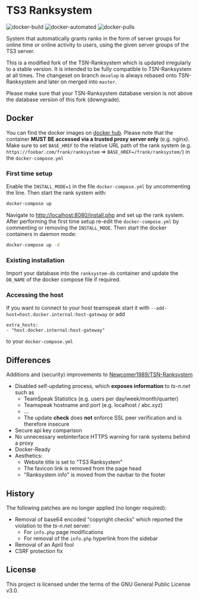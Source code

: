 # TS3 Ranksystem
![docker-build](https://img.shields.io/docker/cloud/build/jvmerkle/ts3-ranksystem.svg)
![docker-automated](https://img.shields.io/docker/cloud/automated/jvmerkle/ts3-ranksystem.svg)
![docker-pulls](https://img.shields.io/docker/pulls/jvmerkle/ts3-ranksystem.svg)

System that automatically grants ranks in the form of server groups for online time or online activity to users, using the given server groups of the TS3 server.

This is a modified fork of the TSN-Ranksystem which is updated irregularly to a stable version. It is intended to be fully compatible to TSN-Ranksystem at all times. The changeset on branch `develop` is always rebased onto TSN-Ranksystem and later on merged into `master`.

Please make sure that your TSN-Ranksystem database version is not above the database version of this fork (downgrade).

## Docker
You can find the docker images on [docker hub](https://hub.docker.com/r/jvmerkle/ts3-ranksystem).
Please note that the container **MUST BE accessed via a trusted proxy server only** (e.g. nginx).
Make sure to set `BASE_HREF` to the relative URL path of the rank system (e.g. `https://foobar.com/frank/ranksystem` => `BASE_HREF=/frank/ranksystem/`) in the `docker-compose.yml`

### First time setup
Enable the `INSTALL_MODE=1` in the file `docker-compose.yml` by uncommenting the line. Then start the rank system with:
```sh
docker-compose up
```
Navigate to [http://localhost:8080/install.php](http://localhost:8080/install.php) and set up the rank system. 
After performing the first time setup re-edit the `docker-compose.yml` by commenting or removing the `INSTALL_MODE`. 
Then start the docker containers in daemon mode:
```sh
docker-compose up -d
```

### Existing installation
Import your database into the `ranksystem-db` container and update the `DB_NAME` of the docker compose file if required.

### Accessing the host
If you want to connect to your host teamspeak start it with `--add-host=host.docker.internal:host-gateway` or add
```
extra_hosts:
- "host.docker.internal:host-gateway"
```
to your `docker-compose.yml`

## Differences
Additions and (security) improvements to [Newcomer1989/TSN-Ranksystem](https://github.com/Newcomer1989/TSN-Ranksystem)

- Disabled self-updating process, which __exposes information__ to *ts-n.net* such as
  - TeamSpeak Statistics (e.g. users per day/week/month/quarter)
  - Teamspeak hostname and port (e.g. localhost / abc.xyz)
  - ...
  - The update __check__ does __not__ enforce SSL peer verification and is therefore insecure
- Secure api key comparison
- No unnecessary webinterface HTTPS warning for rank systems behind a proxy
- Docker-Ready
- Aesthetics:
  - Website title is set to "TS3 Ranksystem"
  - The favicon link is removed from the page head
  - "Ranksystem info" is moved from the navbar to the footer

## History
The following patches are no longer applied (no longer required):

- Removal of base64 encoded "copyright checks" which reported the violation to the *ts-n.net* server:
  - For `info.php` page modifications
  - For removal of the `info.php` hyperlink from the sidebar
- Removal of an April fool
- CSRF protection fix

## License
This project is licensed under the terms of the GNU General Public License v3.0.
